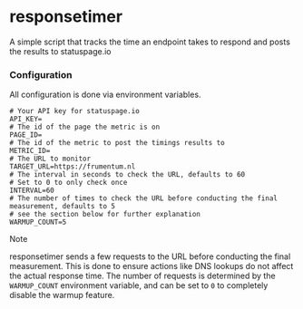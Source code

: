 # responsetimer

A simple script that tracks the time an endpoint takes to respond and posts the results to statuspage.io

### Configuration

All configuration is done via environment variables.

```properties
# Your API key for statuspage.io
API_KEY=
# The id of the page the metric is on
PAGE_ID=
# The id of the metric to post the timings results to
METRIC_ID=
# The URL to monitor
TARGET_URL=https://frumentum.nl
# The interval in seconds to check the URL, defaults to 60
# Set to 0 to only check once
INTERVAL=60
# The number of times to check the URL before conducting the final measurement, defaults to 5
# see the section below for further explanation
WARMUP_COUNT=5
```

> [!NOTE]
> responsetimer sends a few requests to the URL before conducting the final measurement.
> This is done to ensure actions like DNS lookups do not affect the actual response time.
> The number of requests is determined by the `WARMUP_COUNT` environment variable, and can be set to `0` to completely
> disable the warmup feature.

